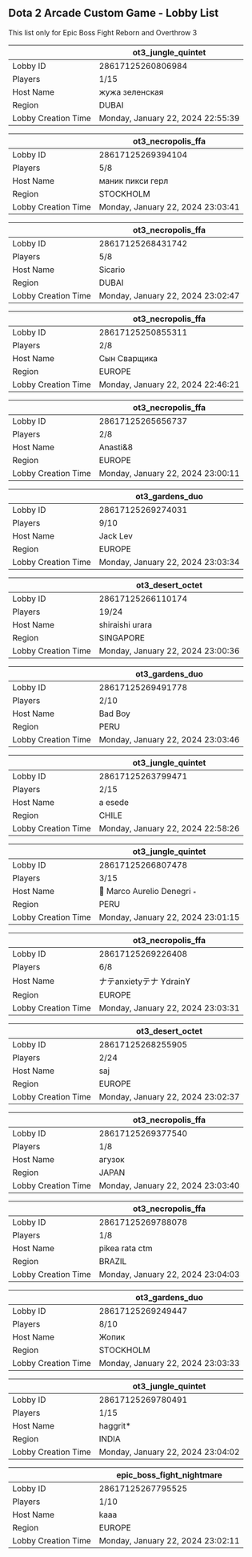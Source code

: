 ## Dota 2 Arcade Custom Game - Lobby List

This list only for Epic Boss Fight Reborn and Overthrow 3

|  | ot3_jungle_quintet |
| ------ | ------ |
| Lobby ID | 28617125260806984 |
| Players | 1/15 |
| Host Name | жужа зеленская |
| Region | DUBAI |
| Lobby Creation Time | Monday, January 22, 2024 22:55:39 |


|  | ot3_necropolis_ffa |
| ------ | ------ |
| Lobby ID | 28617125269394104 |
| Players | 5/8 |
| Host Name | маник пикси герл |
| Region | STOCKHOLM |
| Lobby Creation Time | Monday, January 22, 2024 23:03:41 |


|  | ot3_necropolis_ffa |
| ------ | ------ |
| Lobby ID | 28617125268431742 |
| Players | 5/8 |
| Host Name | Sicario |
| Region | DUBAI |
| Lobby Creation Time | Monday, January 22, 2024 23:02:47 |


|  | ot3_necropolis_ffa |
| ------ | ------ |
| Lobby ID | 28617125250855311 |
| Players | 2/8 |
| Host Name | Сын Сварщика |
| Region | EUROPE |
| Lobby Creation Time | Monday, January 22, 2024 22:46:21 |


|  | ot3_necropolis_ffa |
| ------ | ------ |
| Lobby ID | 28617125265656737 |
| Players | 2/8 |
| Host Name | Anasti&8 |
| Region | EUROPE |
| Lobby Creation Time | Monday, January 22, 2024 23:00:11 |


|  | ot3_gardens_duo |
| ------ | ------ |
| Lobby ID | 28617125269274031 |
| Players | 9/10 |
| Host Name | Jack Lev |
| Region | EUROPE |
| Lobby Creation Time | Monday, January 22, 2024 23:03:34 |


|  | ot3_desert_octet |
| ------ | ------ |
| Lobby ID | 28617125266110174 |
| Players | 19/24 |
| Host Name | shiraishi urara |
| Region | SINGAPORE |
| Lobby Creation Time | Monday, January 22, 2024 23:00:36 |


|  | ot3_gardens_duo |
| ------ | ------ |
| Lobby ID | 28617125269491778 |
| Players | 2/10 |
| Host Name | Bad Boy |
| Region | PERU |
| Lobby Creation Time | Monday, January 22, 2024 23:03:46 |


|  | ot3_jungle_quintet |
| ------ | ------ |
| Lobby ID | 28617125263799471 |
| Players | 2/15 |
| Host Name | a esede |
| Region | CHILE |
| Lobby Creation Time | Monday, January 22, 2024 22:58:26 |


|  | ot3_jungle_quintet |
| ------ | ------ |
| Lobby ID | 28617125266807478 |
| Players | 3/15 |
| Host Name |  Marco Aurelio Denegri  |
| Region | PERU |
| Lobby Creation Time | Monday, January 22, 2024 23:01:15 |


|  | ot3_necropolis_ffa |
| ------ | ------ |
| Lobby ID | 28617125269226408 |
| Players | 6/8 |
| Host Name | ナテanxietyテナ ϒdrainϒ |
| Region | EUROPE |
| Lobby Creation Time | Monday, January 22, 2024 23:03:31 |


|  | ot3_desert_octet |
| ------ | ------ |
| Lobby ID | 28617125268255905 |
| Players | 2/24 |
| Host Name | saj |
| Region | EUROPE |
| Lobby Creation Time | Monday, January 22, 2024 23:02:37 |


|  | ot3_necropolis_ffa |
| ------ | ------ |
| Lobby ID | 28617125269377540 |
| Players | 1/8 |
| Host Name | агузок |
| Region | JAPAN |
| Lobby Creation Time | Monday, January 22, 2024 23:03:40 |


|  | ot3_necropolis_ffa |
| ------ | ------ |
| Lobby ID | 28617125269788078 |
| Players | 1/8 |
| Host Name | pikea rata ctm |
| Region | BRAZIL |
| Lobby Creation Time | Monday, January 22, 2024 23:04:03 |


|  | ot3_gardens_duo |
| ------ | ------ |
| Lobby ID | 28617125269249447 |
| Players | 8/10 |
| Host Name | Жопик |
| Region | STOCKHOLM |
| Lobby Creation Time | Monday, January 22, 2024 23:03:33 |


|  | ot3_jungle_quintet |
| ------ | ------ |
| Lobby ID | 28617125269780491 |
| Players | 1/15 |
| Host Name | haggrit* |
| Region | INDIA |
| Lobby Creation Time | Monday, January 22, 2024 23:04:02 |


|  | epic_boss_fight_nightmare |
| ------ | ------ |
| Lobby ID | 28617125267795525 |
| Players | 1/10 |
| Host Name | kaaa |
| Region | EUROPE |
| Lobby Creation Time | Monday, January 22, 2024 23:02:11 |


